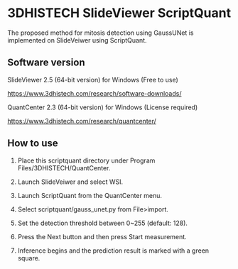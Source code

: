 # 3DHISTECH SlideViewer ScriptQuant

The proposed method for mitosis detection using GaussUNet is implemented on SlideVeiwer using ScriptQuant.

## Software version

SlideViewer 2.5 (64-bit version) for Windows (Free to use)

https://www.3dhistech.com/research/software-downloads/

QuantCenter 2.3 (64-bit version) for Windows (License required)

https://www.3dhistech.com/research/quantcenter/


## How to use

1. Place this scriptquant directory under Program Files/3DHISTECH/QuantCenter.

2. Launch SlideVeiwer and select WSI.

3. Launch ScriptQuant from the QuantCenter menu.

4. Select scriptquant/gauss_unet.py from File>import.

5. Set the detection threshold between 0~255 (default: 128).

6. Press the Next button and then press Start measurement.

7. Inference begins and the prediction result is marked with a green square.